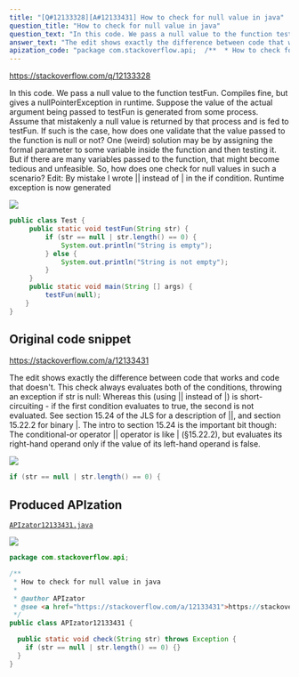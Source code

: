 ```yaml
---
title: "[Q#12133328][A#12133431] How to check for null value in java"
question_title: "How to check for null value in java"
question_text: "In this code. We pass a null value to the function testFun. Compiles fine, but gives a nullPointerException in runtime. Suppose the value of the actual argument being passed to testFun is generated from some process. Assume that mistakenly a null value is returned by that process and is fed to testFun. If such is the case, how does one validate that the value passed to the function is null or not? One (weird) solution may be by assigning the formal parameter to some variable inside the function and then testing it. But if there are many variables passed to the function, that might become tedious and unfeasible. So, how does one check for null values in such a scenario? Edit: By mistake I wrote || instead of | in the if condition. Runtime exception is now generated"
answer_text: "The edit shows exactly the difference between code that works and code that doesn't. This check always evaluates both of the conditions, throwing an exception if str is null: Whereas this (using || instead of |) is short-circuiting - if the first condition evaluates to true, the second is not evaluated. See section 15.24 of the JLS for a description of ||, and section 15.22.2 for binary |. The intro to section 15.24 is the important bit though: The conditional-or operator || operator is like | (§15.22.2), but evaluates its right-hand operand only if the value of its left-hand operand is false."
apization_code: "package com.stackoverflow.api;  /**  * How to check for null value in java  *  * @author APIzator  * @see <a href=\"https://stackoverflow.com/a/12133431\">https://stackoverflow.com/a/12133431</a>  */ public class APIzator12133431 {    public static void check(String str) throws Exception {     if (str == null | str.length() == 0) {}   } }"
---
```


https://stackoverflow.com/q/12133328

In this code.
We pass a null value to the function testFun. Compiles fine, but gives a nullPointerException in runtime.
Suppose the value of the actual argument being passed to testFun is generated from some process. Assume that mistakenly a null value is returned by that process and is fed to testFun. If such is the case, how does one validate that the value passed to the function is null or not?
One (weird) solution may be by assigning the formal parameter to some variable inside the function and then testing it. But if there are many variables passed to the function, that might become tedious and unfeasible. So, how does one check for null values in such a scenario?
Edit: By mistake I wrote || instead of | in the if condition. Runtime exception is now generated


<div class="code-logo"><img src="/stackoverflow.png" /></div>

```java
public class Test {
     public static void testFun(String str) {
         if (str == null | str.length() == 0) {
             System.out.println("String is empty");
         } else { 
             System.out.println("String is not empty");
         }
     }
     public static void main(String [] args) {
         testFun(null);
    }
}
```


## Original code snippet

https://stackoverflow.com/a/12133431

The edit shows exactly the difference between code that works and code that doesn&#x27;t.
This check always evaluates both of the conditions, throwing an exception if str is null:
Whereas this (using || instead of |) is short-circuiting - if the first condition evaluates to true, the second is not evaluated.
See section 15.24 of the JLS for a description of ||, and section 15.22.2 for binary |. The intro to section 15.24 is the important bit though:
The conditional-or operator || operator is like | (§15.22.2), but evaluates its right-hand operand only if the value of its left-hand operand is false.

<div class="code-logo"><img src="/stackoverflow.png" /></div>

```java
if (str == null | str.length() == 0) {
```

## Produced APIzation

[`APIzator12133431.java`](https://github.com/pasqualesalza/apization/raw/main/data/search/APIzator12133431.java)

<div class="code-logo"><img src="/apizator.png" /></div>

```java
package com.stackoverflow.api;

/**
 * How to check for null value in java
 *
 * @author APIzator
 * @see <a href="https://stackoverflow.com/a/12133431">https://stackoverflow.com/a/12133431</a>
 */
public class APIzator12133431 {

  public static void check(String str) throws Exception {
    if (str == null | str.length() == 0) {}
  }
}

```